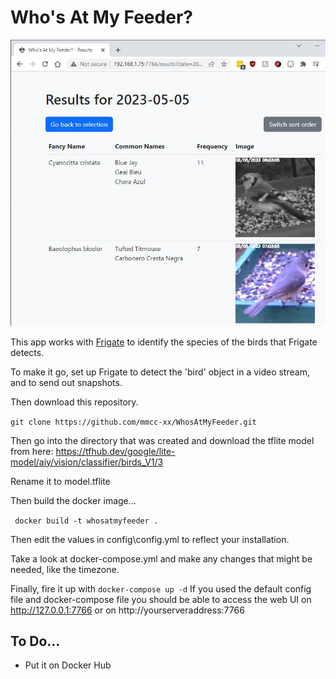 # Who's At My Feeder?

![screenshot](screenshot.jpg)

This app works with [Frigate](https://frigate.video/) to identify the species of
the birds that Frigate detects.

To make it go, set up Frigate to detect the 'bird' object in a video stream, and
to send out snapshots. 

Then download this repository.

`git clone https://github.com/mmcc-xx/WhosAtMyFeeder.git`

Then go into the directory that was created and
download the tflite model from here: https://tfhub.dev/google/lite-model/aiy/vision/classifier/birds_V1/3

Rename it to model.tflite

Then build the docker image...

` docker build -t whosatmyfeeder .`

Then edit the values in config\config.yml to reflect your installation.

Take a look at docker-compose.yml and make any changes that might be needed, like
the timezone.

Finally, fire it up with `docker-compose up -d` If you used the default config file
and docker-compose file you should be able to access the web UI on http://127.0.0.1:7766
or on http://yourserveraddress:7766

## To Do...
- Put it on Docker Hub
